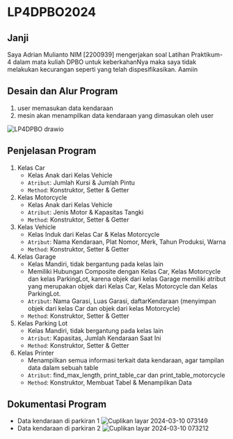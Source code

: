 # LP4DPBO2024
## Janji
Saya Adrian Mulianto NIM [2200939] mengerjakan soal Latihan Praktikum-4 dalam mata kuliah DPBO untuk keberkahanNya maka saya tidak melakukan kecurangan seperti yang telah dispesifikasikan. Aamiin 

## Desain dan Alur Program

1. user memasukan data kendaraan
2. mesin akan menampilkan data kendaraan yang dimasukan oleh user

![LP4DPBO drawio](https://github.com/adrianKiv/LP4DPBO2024C2/assets/134991383/d2e94dcf-758b-48e9-a300-2e5bc7d28335)

## Penjelasan Program
1. Kelas Car
   - Kelas Anak dari Kelas Vehicle
   - `Atribut`: Jumlah Kursi & Jumlah Pintu
   - `Method`: Konstruktor, Setter & Getter
2. Kelas Motorcycle
   - Kelas Anak dari Kelas Vehicle
   - `Atribut`: Jenis Motor & Kapasitas Tangki
   - `Method`: Konstruktor, Setter & Getter
3. Kelas Vehicle
   - Kelas Induk dari Kelas Car & Kelas Motorcycle
   - `Atribut`: Nama Kendaraan, Plat Nomor, Merk, Tahun Produksi, Warna
   - `Method`: Konstruktor, Setter & Getter
4. Kelas Garage
   - Kelas Mandiri, tidak bergantung pada kelas lain
   - Memiliki Hubungan Composite dengan Kelas Car, Kelas Motorcycle dan kelas ParkingLot, karena objek dari kelas Garage memiliki atribut yang merupakan objek dari Kelas Car, Kelas Motorcycle dan Kelas           ParkingLot.
   - `Atribut`: Nama Garasi, Luas Garasi, daftarKendaraan (menyimpan objek dari kelas Car dan objek dari kelas Motorcycle)
   - `Method`: Konstruktor, Setter & Getter
5. Kelas Parking Lot
   - Kelas Mandiri, tidak bergantung pada kelas lain
   - `Atribut`: Kapasitas, Jumlah Kendaraan Saat Ini
   - `Method`: Konstruktor, Setter & Getter
6. Kelas Printer
   - Menampilkan semua informasi terkait data kendaraan, agar tampilan data dalam sebuah table
   - `Atribut`: find_max_length, print_table_car dan print_table_motorcycle
   - `Method`: Konstruktor, Membuat Tabel & Menampilkan Data


## Dokumentasi Program
- Data kendaraan di parkiran 1
![Cuplikan layar 2024-03-10 073149](https://github.com/adrianKiv/LP4DPBO2024C2/assets/134991383/a2e840ff-5cb0-4eb4-bd11-a060fddee756)
- Data kendaraan di parkiran 2
![Cuplikan layar 2024-03-10 073212](https://github.com/adrianKiv/LP4DPBO2024C2/assets/134991383/8bda711d-b7dc-4b46-84b9-9df1d05c3e5b)
